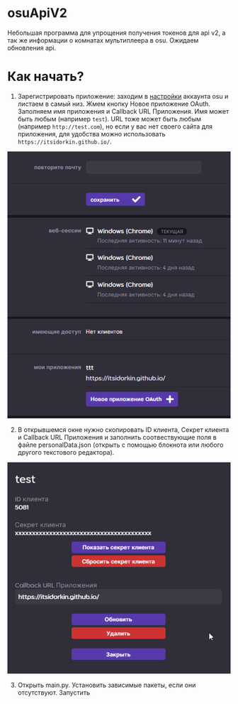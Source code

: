 # osuApiV2
 Небольшая программа для упрощения получения токенов для api v2, а так же информации о комнатах мультиплеера в osu. Ожидаем обновления api.
# Как начать?
1. Зарегистрировать приложение: заходим в [настройки](https://osu.ppy.sh/home/account/edit) аккаунта osu и листаем в самый низ. Жмем кнопку Новое приложение OAuth. Заполняем имя приложения и Callback URL Приложения. Имя может быть любым (например `test`). URL тоже может быть любым (например `http://test.com`), но если у вас нет своего сайта для приложения, для удобства можно использовать `https://itsidorkin.github.io/`.

![](readmeSrc/1.gif)

2. В открывшемся окне нужно скопировать ID клиента, Секрет клиента и Callback URL Приложения и заполнить соотвествующие поля в файле personalData.json (открыть с помощью блокнота или любого другого текстового редактора). 

![](readmeSrc/2.gif)

3. Открыть main.py. Установить зависимые пакеты, если они отсутствуют. Запустить
